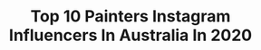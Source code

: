 ---
title: Top 10 Painters Instagram Influencers In Australia In 2020
description: >-
  Find top painters Instagram influencers in Australia in 2020. Most popular hashtags: #exhibition #colour #nature.
platform: Instagram
hits: 108
text_top: Analyze the best Instagram accounts on inBeat.
text_bottom: Our search engine has 108 Instagram influencers like this in Australia for you to connect with.
profiles:
  - username: "kristencook1"
    fullname: >-
      Kristen Cook | Photographer
    bio: >-
      ✖️Love chaser • Light painter • Storyteller ✖️Newborns • Babies • Weddings ✖️Est. 2008 Click below to contact me ↓
    location: "Australia"
    followers: 26569
    engagement: 143
    commentsToLikes: 0.034195
    id: ck139nbbym5wu0i199mntqbdj
    verified: false
    hashtags: "#candidchildhood, #canon, #melbournephotography, #thebloomforum"
  - username: "artoflisaking"
    fullname: >-
      Lisa King
    bio: >-
      🌹Australian figurative Painter practicing in the Public Arts 📸 select work & life below. 📧 for folio 📍 Melb / Adel 🇫🇷 GraffitiArt feat #52👇🏽
    location: "Australia"
    followers: 21734
    engagement: 149
    commentsToLikes: 0.047889
    id: ck6tj0f5r1s1s0j71viqeicrn
    verified: false
    hashtags: "#52"
  - username: "margaret_heenan_glass"
    fullname: >-
      Margaret Heenan Glass
    bio: >-
      Perth | Western Australia and Margaret River 🇦🇺 BFA. Geometric pattern, abstraction & landscape. Linear & Painterly. 😊
    location: "Australia"
    followers: 2848
    engagement: 1455
    commentsToLikes: 0.146015
    id: ckaoz7hmdkpqs0i783ill7nue
    verified: false
    hashtags: "#circles, #glassart, #artglass, #gallery"
  - username: "celia.gullett"
    fullname: >-
      Celia Gullett
    bio: >-
      Australian Painter, Represented by Jan Murphy Gallery.
    location: "Australia"
    followers: 2417
    engagement: 1385
    commentsToLikes: 0.130082
    id: ck5hp5cdlqs1b0i11y3qg8cpp
    verified: false
    hashtags: "#colourfieldpainting, #celiagullett, #janmurphygallery, #geometricabstraction"
  - username: "itsjanehall"
    fullname: >-
      Jane Hall🍾🎭🎨
    bio: >-
      Actor. Mum. Sporadic Painter. Champagne drinker. Eschewer of Facebook and Twitter. Absolutely no pics of meals I cook. RGM ARTISTS rgm.com.au
    location: "Australia"
    followers: 34397
    engagement: 450
    commentsToLikes: 0.038267
    id: ck13b3q6atit70i19rmxeylf2
    verified: false
    hashtags: "#annreynolds, #wentwoth, #sorrynotsorry, #wentworth"
  - username: "jannplansthings"
    fullname: >-
      Jann
    bio: >-
      Professional Person™ by day, moonlights as a Cat-crazy planner painter lady... also by day. At night I watch Kdramas.
    location: "Australia"
    followers: 108721
    engagement: 367
    commentsToLikes: 0.046020
    id: ck15tfwc8hvqa0i19up5omoej
    verified: false
    hashtags: "#bulletjournal, #watercolorpainting, #procreate, #pixiteapps"
  - username: "_etellan_"
    fullname: >-
      etellan art
    bio: >-
      🖌️ Painter | Doll Maker | Misspeller 📽️ Creator on YouTube 🙇🏻‍♀️ Commissions not open 🚫 Don't repost without credit
    location: "Australia"
    followers: 23734
    engagement: 973
    commentsToLikes: 0.007841
    id: ck8t6eupadcge0j786dmvjo5z
    verified: false
    hashtags: "#custom, #ooakmonsterhigh, #monsterhighdoll, #monsterhighdolls"
  - username: "sallystokespainter"
    fullname: >-
      Sally Stokes
    bio: >-
      Australian painter.For sales enquiries please contact tony.scotland@live.com.au
    location: "Australia"
    followers: 7084
    engagement: 632
    commentsToLikes: 0.065414
    id: ckaou3dnrym8q0i78gphqrx2w
    verified: false
    hashtags: "#contemporaryart, #artistsoninstagram, #nature, #marra"
  - username: "jacwithlove"
    fullname: >-
      Jacqui Stewart ✧ Artist
    bio: >-
      * a place of calm 〰️ * australian painter & visual creator. . . * works, commissions, prints▽
    location: "Australia"
    followers: 3526
    engagement: 2198
    commentsToLikes: 0.036912
    id: ckaotf7ryvoap0i78dgjk6ln2
    verified: false
    hashtags: ""
  - username: "helenmccullagh"
    fullname: >-
      Helen McCullagh
    bio: >-
      Australian painter “There are always flowers for those who want to see them” Henri Matisse ☀️ Find my latest work here👇
    location: "Australia"
    followers: 33507
    engagement: 159
    commentsToLikes: 0.034268
    id: ck8tbe3thvak80j785zlrrb8d
    verified: false
    hashtags: "#shadowframe, #forflowerlovers, #stilllifeartist, #fineartflowers"
---